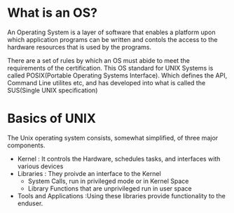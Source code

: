 # What is an OS?
An Operating System is a layer of software that enables a platform upon which application programs can be written and contols the access to the hardware resources that is used by
the programs.

There are a set of rules by which an OS must abide to meet the requirements of the certification. This OS standard for UNIX Systems is called POSIX(Portable Operating Systems Interface).
Which defines the API, Command Line utilites etc, and has developed into what is called the SUS(Single UNIX specification) 

# Basics of UNIX
The Unix operating system consists, somewhat simplified, of three major
components.
* Kernel : It controls the Hardware, schedules tasks, and interfaces with various devices
* Libraries : They proivde an interface to the Kernel  
	* System Calls, run in privileged mode or in Kernel Space
	* Library Functions that are unprivileged run in user space
* Tools and Applications :Using these libraries provide functionality to the enduser.  


